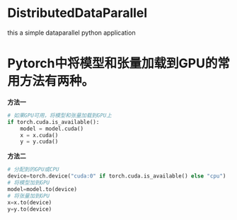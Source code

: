 # DistributedDataParallel
this a simple dataparallel python application


# Pytorch中将模型和张量加载到GPU的常用方法有两种。

**方法一**

```python
# 如果GPU可用，将模型和张量加载到GPU上
if torch.cuda.is_available():
    model = model.cuda()
    x = x.cuda()
    y = y.cuda()
```
**方法二**
```python
# 分配到的GPU或CPU
device=torch.device("cuda:0" if torch.cuda.is_available() else "cpu")
# 将模型加到GPU
model=model.to(device)
# 将张量加到GPU
x=x.to(device)
y=y.to(device)
```
